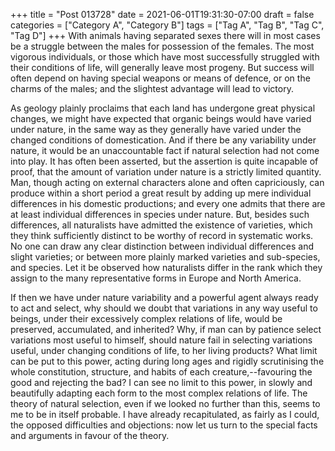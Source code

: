 +++
title = "Post 013728"
date = 2021-06-01T19:31:30-07:00
draft = false
categories = ["Category A", "Category B"]
tags = ["Tag A", "Tag B", "Tag C", "Tag D"]
+++
With animals having separated sexes there will in most cases be a struggle between the males for possession of the females. The most vigorous individuals, or those which have most successfully struggled with their conditions of life, will generally leave most progeny. But success will often depend on having special weapons or means of defence, or on the charms of the males; and the slightest advantage will lead to victory.

As geology plainly proclaims that each land has undergone great physical changes, we might have expected that organic beings would have varied under nature, in the same way as they generally have varied under the changed conditions of domestication. And if there be any variability under nature, it would be an unaccountable fact if natural selection had not come into play. It has often been asserted, but the assertion is quite incapable of proof, that the amount of variation under nature is a strictly limited quantity. Man, though acting on external characters alone and often capriciously, can produce within a short period a great result by adding up mere individual differences in his domestic productions; and every one admits that there are at least individual differences in species under nature. But, besides such differences, all naturalists have admitted the existence of varieties, which they think sufficiently distinct to be worthy of record in systematic works. No one can draw any clear distinction between individual differences and slight varieties; or between more plainly marked varieties and sub-species, and species. Let it be observed how naturalists differ in the rank which they assign to the many representative forms in Europe and North America.

If then we have under nature variability and a powerful agent always ready to act and select, why should we doubt that variations in any way useful to beings, under their excessively complex relations of life, would be preserved, accumulated, and inherited? Why, if man can by patience select variations most useful to himself, should nature fail in selecting variations useful, under changing conditions of life, to her living products? What limit can be put to this power, acting during long ages and rigidly scrutinising the whole constitution, structure, and habits of each creature,--favouring the good and rejecting the bad? I can see no limit to this power, in slowly and beautifully adapting each form to the most complex relations of life. The theory of natural selection, even if we looked no further than this, seems to me to be in itself probable. I have already recapitulated, as fairly as I could, the opposed difficulties and objections: now let us turn to the special facts and arguments in favour of the theory.
